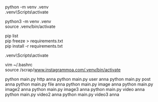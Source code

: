 python -m venv .venv  
.venv\Scripts\activate  

python3 -m venv .venv  
source .venv/bin/activate  

pip list  
pip freeze > requirements.txt  
pip install -r requirements.txt  

.venv\Scripts\activate  

vim ~/.bashrc  
source /scrap/www.instagrammoa.com/.venv/bin/activate  

python main.py http anna
python main.py user anna
python main.py post anna
python main.py file anna
python main.py image anna
python main.py image2 anna
python main.py image3 anna
python main.py video anna
python main.py video2 anna
python main.py video3 anna
